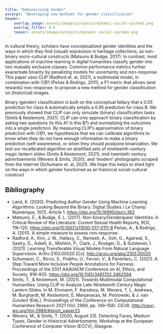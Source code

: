 ```yaml
---
title: "Debinarizing Gender"
excerpt: "Developing new methods for gender classification"
header:
    overlay_image: assets/images/projects/dynamic-social-systems.png
    overlay_filter: 0.5 
    teaser: assets/images/projects/dynamic-social-systems.png
---
```


In cultural theory, scholars have conceptualized gender identities and the ways in which they find (visual) expression in heritage collections, as non-binary socio-cultural constructs (Matsuno & Budge, 2017). In contrast, most applications of machine learning in digital humanities classify gender into two mutually exclusive classes. Common performance metrics further exacerbate binarity by penalizing models for uncertainty and non-response. This paper uses CLIP (Radford et. al, 2021), a multimodal model, in combination with C@1 (Peñas & Rodrigo, 2011), a F1 metric that allows (and rewards) non-response, to propose a new method for gender classification on (historical) images.

Binary (gender) classification is built on the conceptual fallacy that a 0.05 prediction for class A automatically entails a 0.95 prediction for class B. We previously showed that CLIP can only simulate (binary) classification tasks (Smits & Kestemont, 2021). CLIP can only approach binary classification by asking two questions (Is this A? Is this B?) and normalizing the outcomes into a single prediction. By measuring CLIP’s approximation of binary prediction with C@1, we hypothesize that we can calibrate algorithms to know when they do not have enough information to make a binary prediction (self-awareness), or when they should postpone binarization. We test our recalibrated algorithm  on stratified sets of nineteenth-century magic lantern slides (Smits & Kestemont, 2021), mid-twentieth century advertisements (Wevers & Smits, 2020), and ‘modern’ photographs scraped from the internet (Schumann et. al, 2021). We hope this helps to shed light on the ways in which gender functioned as an historical social-cultural construct

## Bibliography  
- Land, K. (2020). Predicting Author Gender Using Machine Learning Algorithms: Looking Beyond the Binary. Digital Studies / Le Champ Numérique, 10(1), Article 1. https://doi.org/10.16995/dscn.362
- Matsuno, E., & Budge, S. L. (2017). Non-binary/Genderqueer Identities: A Critical Review of the Literature. Current Sexual Health Reports, 9(3), 116–120. https://doi.org/10.1007/s11930-017-0111-8
Peñas, A., & Rodrigo, A. (2011). A simple measure to assess non-response.
- Radford, A., Kim, J. W., Hallacy, C., Ramesh, A., Goh, G., Agarwal, S., Sastry, G., Askell, A., Mishkin, P., Clark, J., Krueger, G., & Sutskever, I. (2021). Learning Transferable Visual Models From Natural Language Supervision. ArXiv:2103.00020 [Cs]. http://arxiv.org/abs/2103.00020
- Schumann, C., Ricco, S., Prabhu, U., Ferrari, V., & Pantofaru, C. (2021). A Step Toward More Inclusive People Annotations for Fairness. Proceedings of the 2021 AAAI/ACM Conference on AI, Ethics, and Society, 916–925. https://doi.org/10.1145/3461702.3462594
- Smits, T., & Kestemont, M. (2021). Towards Multimodal Computational Humanities. Using CLIP to Analyze Late-Nineteenth Century Magic Lantern Slides. In M. Ehrmann, F. Karsdorp, M. Wevers, T. L. Andrews, M. Burghardt, M. Kestemont, E. Manjavacas, M. Piotrowski, & J. van Zundert (Eds.), Proceedings of the Conference on Computational Humanities   Research 2021 (Vol. 2989, pp. 149–158). CEUR. http://ceur-ws.org/Vol-2989/#short_paper23
- Wevers, M., & Smits, T. (2020, August 23). Detecting Faces, Medium Types, Gender in Historical Advertisments. Workshop at the European Conference of Computer Vision (ECCV), Glasgow.

